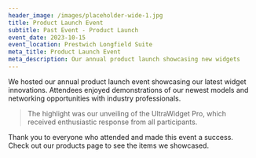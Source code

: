 ```yaml
---
header_image: /images/placeholder-wide-1.jpg
title: Product Launch Event
subtitle: Past Event - Product Launch
event_date: 2023-10-15
event_location: Prestwich Longfield Suite
meta_title: Product Launch Event
meta_description: Our annual product launch showcasing new widgets
---
```

We hosted our annual product launch event showcasing our latest widget innovations. Attendees enjoyed demonstrations of our newest models and networking opportunities with industry professionals.

> The highlight was our unveiling of the UltraWidget Pro, which received enthusiastic response from all participants.

Thank you to everyone who attended and made this event a success. Check out our products page to see the items we showcased.
